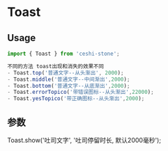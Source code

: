 # Toast

## Usage

```javascript
import { Toast } from 'ceshi-stone';

不同的方法 toast出现和消失的效果不同
- Toast.top('普通文字--从头渐出', 2000);
- Toast.middle('普通文字--中间渐出',2000);
- Toast.bottom('普通文字--从底渐出',2000);
- Toast.errorTopico('带错误图标--从头渐出',22000);
- Toast.yesTopico('带正确图标--从头渐出',2000);

```


## 参数

Toast.show('吐司文字', '吐司停留时长, 默认2000毫秒');
